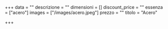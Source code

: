 +++
data = ""
descrizione = ""
dimensioni = []
discount_price = ""
essenza = ["acero"]
images = ["/images/acero.jpeg"]
prezzo = ""
titolo = "Acero"

+++
